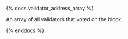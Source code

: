 
{% docs validator_address_array %}

An array of all validators that voted on the block.

{% enddocs %}